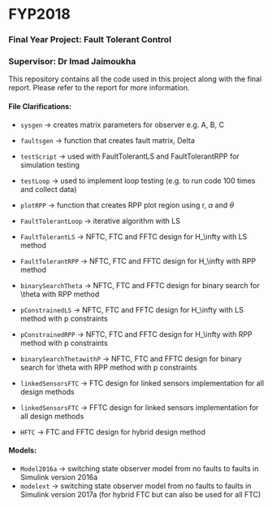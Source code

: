 # FYP2018
### Final Year Project: Fault Tolerant Control
### Supervisor: Dr Imad Jaimoukha


This repository contains all the code used in this project along with the final report. Please refer to the report for more information. 

#### File Clarifications:

* `sysgen` -> creates matrix parameters for observer e.g. A, B, C
* `faultsgen` -> function that creates fault matrix, Delta
* `testScript` -> used with FaultTolerantLS and FaultTolerantRPP for simulation testing 
* `testLoop` -> used to implement loop testing (e.g. to run code 100 times and collect data)
* `plotRPP` -> function that creates RPP plot region using r, $\alpha$ and $\theta$

* `FaultTolerantLoop` -> iterative algorithm with LS
* `FaultTolerantLS` -> NFTC, FTC and FFTC design for H_\infty with LS method
* `FaultTolerantRPP` -> NFTC, FTC and FFTC design for H_\infty with RPP method
* `binarySearchTheta` -> NFTC, FTC and FFTC design for binary search for \theta with RPP method

* `pConstrainedLS` -> NFTC, FTC and FFTC design for H_\infty with LS method with p constraints
* `pConstrainedRPP` -> NFTC, FTC and FFTC design for H_\infty with RPP method with p constraints
* `binarySearchThetawithP` -> NFTC, FTC and FFTC design for binary search for \theta with RPP method with p constraints

* `linkedSensorsFTC` -> FTC design for linked sensors implementation for all design methods
* `linkedSensorsFTC` -> FFTC design for linked sensors implementation for all design methods

* `HFTC` -> FTC and FFTC design for hybrid design method

#### Models:

* `Model2016a` -> switching state observer model from no faults to faults in Simulink version 2016a
* `modelext` -> switching state observer model from no faults to faults in Simulink version 2017a (for hybrid FTC but can also be used for all FTC)
